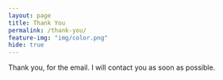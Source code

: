 ```yaml
---
layout: page
title: Thank You
permalink: /thank-you/
feature-img: "img/color.png"
hide: true
---
```


Thank you, for the email. I will contact you as soon as possible.
